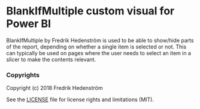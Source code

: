# BlankIfMultiple custom visual for Power BI

BlankIfMultiple by Fredrik Hedenström is used to be able to show/hide parts of the report, depending on whether a single item is selected or not. This can typically be used on pages where the user needs to select an item in a slicer to make the contents relevant.

### Copyrights

Copyright (c) 2018 Fredrik Hedenström

See the [LICENSE](/LICENSE) file for license rights and limitations (MIT).
